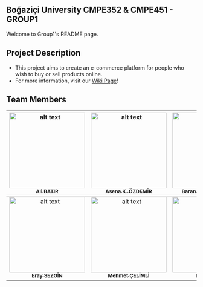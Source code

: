 ## Boğaziçi University CMPE352 & CMPE451 - GROUP1

Welcome to Group1's README page.


## Project Description
* This project aims to create an e-commerce platform for people who wish to buy or sell
products online.
* For more information, visit our [Wiki Page](https://github.com/bounswe/bounswe2020group1/wiki)!

## Team Members

|[<img src="https://avatars3.githubusercontent.com/u/44061548?s=460&v=4" alt="alt text" width="200px;" > <br/> <sub><b>Ali BATIR</b> </sub><br/>](https://github.com/bounswe/bounswe2020group1/wiki/Ali-Bat%C4%B1r)|[ <img src="https://avatars2.githubusercontent.com/u/60694557?s=460&v=4" alt="alt text" width="200px;" > <br/> <sub><b>Asena K. ÖZDEMİR</b></sub> <br/>](https://github.com/bounswe/bounswe2020group1/wiki/Asena-Karolin-%C3%96zdemir)|[<img src="https://avatars3.githubusercontent.com/u/44136572?s=460&u=323f71055667d69ef1446c210a4e93c76b46081f&v=4" alt="alt text" width="200px;" > <br/> <sub><b>Baran Deniz KORKMAZ</b> </sub><br/>](https://github.com/bounswe/bounswe2020group1/wiki/Baran-Deniz-Korkmaz)| [<img src="https://avatars1.githubusercontent.com/u/33782066?s=460&v=4" alt="alt text" width="200px;" > <br/> <sub><b>Barış ALHAN</b></sub><br/>](https://github.com/bounswe/bounswe2020group1/wiki/Bar%C4%B1%C5%9F-Alhan)| [<img src="https://avatars2.githubusercontent.com/u/60938337?s=460&v=4" alt="alt text" width="200px;" > <br/> <sub><b>Barış MUTLU</b></sub><br/>](https://github.com/bounswe/bounswe2020group1/wiki/Bar%C4%B1%C5%9F-Mutlu)| [<img src="https://avatars2.githubusercontent.com/u/44082611?s=460&v=4" alt="alt text" width="200px;" > <br/> <sub><b>Buse KABAKOĞLU</b></sub><br/>](https://github.com/bounswe/bounswe2020group1/wiki/Buse-Kabako%C4%9Flu)| 
| :---: | :---: | :---: | :---: | :---: | :---: |
|[ <img src="https://avatars2.githubusercontent.com/u/15183812?s=400&v=4" alt="alt text" width="200px;" > <br/> <sub><b>Eray SEZGİN</b></sub> <br/> ](https://github.com/bounswe/bounswe2020group1/wiki/Eray-Sezgin)|[<img src="https://avatars3.githubusercontent.com/u/33198811?s=460&v=4" alt="alt text" width="200px;" > <br/> <sub><b>Mehmet ÇELİMLİ</b></sub> <br/>](https://github.com/bounswe/bounswe2020group1/wiki/Mehmet-%C3%87elimli)|[<img src="https://avatars0.githubusercontent.com/u/44344210?s=460&v=4" alt="alt text" width="200px;" ><br/> <sub><b>Murat EKİCİ</b></sub><br/>](https://github.com/bounswe/bounswe2020group1/wiki/Murat-Ekici)|[ <img src="https://avatars1.githubusercontent.com/u/20420149?s=460&v=4" alt="alt text" width="200px;" ><br/><sub><b>Onur KILIÇOĞLU</b></sub><br/>](https://github.com/bounswe/bounswe2020group1/wiki/Onur-K%C4%B1l%C4%B1%C3%A7o%C4%9Flu)|[<img src="https://avatars1.githubusercontent.com/u/44061298?s=460&v=4" alt="alt text" width="200px;" ><br/> <sub><b>Ömer AK</b></sub><br/>](https://github.com/bounswe/bounswe2020group1/wiki/%C3%96mer-Ak)|[ <img src="https://user-images.githubusercontent.com/44118056/76235351-09313100-623c-11ea-8c3f-7bedd141cb1c.jpg" alt="alt text" width="200px;" > <br/> <sub><b>Yağız ÇOLAK</b></sub> <br/> ](https://github.com/bounswe/bounswe2020group1/wiki/Ya%C4%9F%C4%B1z-%C3%87olak)|
